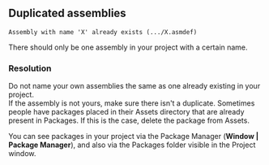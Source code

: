 ## Duplicated assemblies
```
Assembly with name 'X' already exists (.../X.asmdef)
```

There should only be one assembly in your project with a certain name.

### Resolution
Do not name your own assemblies the same as one already existing in your project.  
If the assembly is not yours, make sure there isn't a duplicate. Sometimes people have packages placed in their Assets directory that are already present in Packages. If this is the case, delete the package from Assets.  

You can see packages in your project via the Package Manager (**Window | Package Manager**), and also via the Packages folder visible in the Project window.